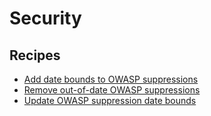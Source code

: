 # Security

## Recipes

* [Add date bounds to OWASP suppressions](addowaspdateboundsuppressions.md)
* [Remove out-of-date OWASP suppressions](removeowaspsuppressions.md)
* [Update OWASP suppression date bounds](updateowaspsuppressiondate.md)


